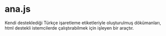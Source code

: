 ana.js
======

Kendi desteklediği Türkçe işaretleme etiketleriyle oluşturulmuş dökümanları, html destekli istemcilerde çalıştırabilmek için işleyen bir araçtır.
